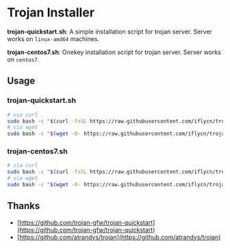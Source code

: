 # Trojan Installer
**trojan-quickstart.sh**: A simple installation script for trojan server. Server works on `linux-amd64` machines.

**trojan-centos7.sh**: Onekey installation script for trojan server. Server works on `centos7`.

## Usage
### trojan-quickstart.sh
``` bash
# via curl
sudo bash -c "$(curl -fsSL https://raw.githubusercontent.com/iflycn/trojan/master/trojan-quickstart.sh)"
# via wget
sudo bash -c "$(wget -O- https://raw.githubusercontent.com/iflycn/trojan/master/trojan-quickstart.sh)"
```
### trojan-centos7.sh
``` bash
# via curl
sudo bash -c "$(curl -fsSL https://raw.githubusercontent.com/iflycn/trojan/master/trojan-centos7.sh)"
# via wget
sudo bash -c "$(wget -O- https://raw.githubusercontent.com/iflycn/trojan/master/trojan-centos7.sh)"
```

## Thanks
- [https://github.com/trojan-gfw/trojan-quickstart](https://github.com/trojan-gfw/trojan-quickstart)
- [https://github.com/atrandys/trojan](https://github.com/atrandys/trojan)